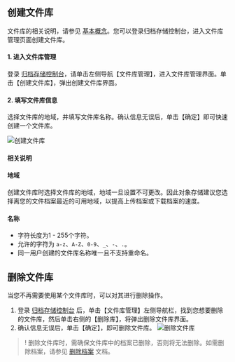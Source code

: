 ## 创建文件库
文件库的相关说明，请参见 [基本概念](https://cloud.tencent.com/document/product/572/8727)。您可以登录归档存储控制台，进入文件库管理页面创建文件库。

#### 1. 进入文件库管理
登录 [归档存储控制台](https://console.cloud.tencent.com/cas)，请单击左侧导航【文件库管理】，进入文件库管理界面。单击【创建文件库】，弹出创建文件库界面。

#### 2. 填写文件库信息
选择文件库的地域，并填写文件库名称。确认信息无误后，单击【确定】即可快速创建一个文件库。

![创建文件库](https://main.qcloudimg.com/raw/cd7c5b44ed4a253f9c660137862697ce.png)

#### 相关说明

#### 地域
创建文件库时选择文件库的地域，地域一旦设置不可更改。因此对象存储建议您选择离您的文件档案最近的可用地域，以提高上传档案或下载档案的速度。

#### 名称

- 字符长度为1 - 255个字符。
- 允许的字符为 `a-z`、`A-Z`、`0-9`、`_`、`-`、`.`。
- 同一用户创建的文件库名称唯一且不支持重命名。

## 删除文件库
当您不再需要使用某个文件库时，可以对其进行删除操作。

1. 登录 [归档存储控制台](https://console.cloud.tencent.com/cas) 后，单击【文件库管理】左侧导航栏，找到您想要删除的文件库，然后单击右侧的【删除库】，将弹出删除文件库界面。
2. 确认信息无误后，单击【确定】，即可删除文件库。
![删除文件库](https://main.qcloudimg.com/raw/b9b474c811532a962bb8f04ca4b85137.png)
>! 删除文件库时，需确保文件库中的档案已删除，否则将无法删除。如需删除档案，请参见 [删除档案](https://cloud.tencent.com/document/product/572/18332) 文档。

